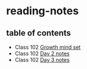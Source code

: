# reading-notes


## table of contents
* Class 102 [Growth mind set](read1.md)
* Class 102 [Day 2 notes](read2.md)
* Class 102 [Day 3 notes](read3.md)


